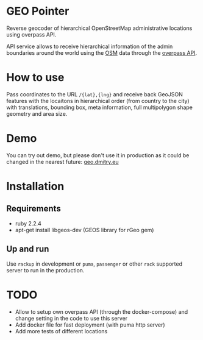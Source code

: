 # GEO Pointer

Reverse geocoder of hierarchical OpenStreetMap administrative locations using overpass API.

API service allows to receive hierarchical information of the admin boundaries around the world using the [OSM](http://www.openstreetmap.com/) data through the [overpass API](http://wiki.openstreetmap.org/wiki/Overpass_API).

# How to use

Pass coordinates to the URL `/{lat},{lng}` and receive back GeoJSON features with the locaitons in hierarchical order (from country to the city) with translations, bounding box, meta information, full multipolygon shape geometry and area size.

# Demo

You can try out demo, but please don't use it in production as it could be changed in the nearest future:
[geo.dmitry.eu](http://geo.dmitry.eu/)

# Installation

## Requirements

- ruby 2.2.4
- apt-get install libgeos-dev (GEOS library for rGeo gem)

## Up and run

Use `rackup` in development or `puma`, `passenger` or other `rack` supported server to run in the production.

# TODO

- Allow to setup own overpass API (through the docker-compose) and change setting in the code to use this server
- Add docker file for fast deployment (with puma http server)
- Add more tests of different locations
